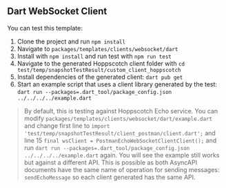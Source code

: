 ## Dart WebSocket Client

You can test this template:
1. Clone the project and run `npm install`
2. Navigate to `packages/templates/clients/websocket/dart`
3. Install with `npm install` and run test with `npm run test`
4. Navigate to the generated Hoppscotch client folder with `cd test/temp/snapshotTestResult/custom_client_hoppscotch`
5. Install dependencies of the generated client: `dart pub get`
6. Start an example script that uses a client library generated by the test: `dart run --packages=.dart_tool/package_config.json ../../../../example.dart`

> By default, this is testing against Hoppscotch Echo service. You can modify `packages/templates/clients/websocket/dart/example.dart` and change first line to `import 'test/temp/snapshotTestResult/client_postman/client.dart';` and line 15 `final wsClient = PostmanEchoWebSocketClientClient();` and run `dart run --packages=.dart_tool/package_config.json ../../../../example.dart` again. You will see the example still works but against a different API. This is possible as both AsyncAPI documents have the same name of operation for sending messages: `sendEchoMessage` so each client generated has the same API.
